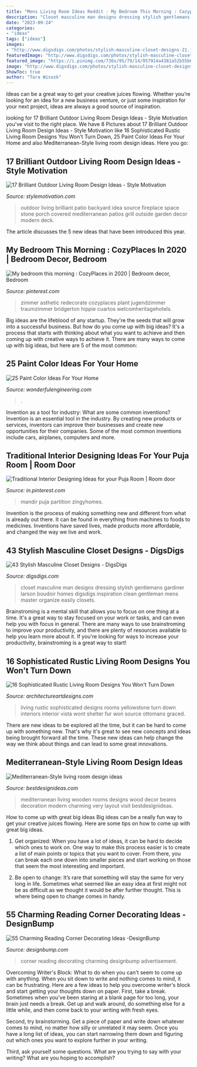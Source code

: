 ```yaml
---
title: "Mens Living Room Ideas Reddit - My Bedroom This Morning : Cozyplaces In 2020"
description: "Closet masculine man designs dressing stylish gentlemans gardiner larson boudoir homes digsdigs inspiration clean gentleman mens master organize easily closets"
date: "2023-09-24"
categories:
- "ideas"
tags: ["ideas"]
images:
- "http://www.digsdigs.com/photos/stylish-masculine-closet-designs-21.jpg"
featuredImage: "http://www.digsdigs.com/photos/stylish-masculine-closet-designs-21.jpg"
featured_image: "https://i.pinimg.com/736x/95/79/14/957914a4381a52b55b6ad84283c6ed6b.jpg"
image: "http://www.digsdigs.com/photos/stylish-masculine-closet-designs-21.jpg"
ShowToc: true
author: "Tara Wisozk"
---
```



Ideas can be a great way to get your creative juices flowing. Whether you’re looking for an idea for a new business venture, or just some inspiration for your next project, ideas are always a good source of inspiration.

	

		
looking for 17 Brilliant Outdoor Living Room Design Ideas - Style Motivation you've visit to the right place. We have 8 Pictures about 17 Brilliant Outdoor Living Room Design Ideas - Style Motivation like 16 Sophisticated Rustic Living Room Designs You Won&#039;t Turn Down, 25 Paint Color Ideas For Your Home and also Mediterranean-Style living room design ideas. Here you go:
		
    
## 17 Brilliant Outdoor Living Room Design Ideas - Style Motivation

<img loading=lazy src="http://www.stylemotivation.com/wp-content/uploads/2014/01/19-Brilliant-Outdoor-Living-Room-Design-Ideas-8.jpg" onerror="this.onerror=null;this.src='https://tse4.mm.bing.net/th?id=OIP.2fozcPQe7CmA0mkAOoOlbQHaJ9&amp;pid=15.1';" alt="17 Brilliant Outdoor Living Room Design Ideas - Style Motivation">

_Source: stylemotivation.com_

>outdoor living brilliant patio backyard idea source fireplace space stone porch covered mediterranean patios grill outside garden decor modern deck. 

	

The article discusses the 5 new ideas that have been introduced this year.

    
## My Bedroom This Morning : CozyPlaces In 2020 | Bedroom Decor, Bedroom

<img loading=lazy src="https://i.pinimg.com/736x/95/79/14/957914a4381a52b55b6ad84283c6ed6b.jpg" onerror="this.onerror=null;this.src='https://tse1.mm.bing.net/th?id=OIP.SmLA6v130IK5qP2vXHeQKAHaFj&amp;pid=15.1';" alt="My bedroom this morning : CozyPlaces in 2020 | Bedroom decor, Bedroom">

_Source: pinterest.com_

>zimmer asthetic redecorate cozyplaces plant jugendzimmer traumzimmer bridgerton hippie cuartos welcomheritagehotels. 

	

Big ideas are the lifeblood of any startup. They're the seeds that will grow into a successful business. But how do you come up with big ideas? It's a process that starts with thinking about what you want to achieve and then coming up with creative ways to achieve it. There are many ways to come up with big ideas, but here are 5 of the most common: 

    
## 25 Paint Color Ideas For Your Home

<img loading=lazy src="http://wonderfulengineering.com/wp-content/uploads/2014/08/paint-color-ideas-for-your-home-22.jpg" onerror="this.onerror=null;this.src='https://tse2.mm.bing.net/th?id=OIP.EsMTaAP5r8jeomYZ2of6DwHaFj&amp;pid=15.1';" alt="25 Paint Color Ideas For Your Home">

_Source: wonderfulengineering.com_

>. 

	

Invention as a tool for industry: What are some common inventions?
Invention is an essential tool in the industry. By creating new products or services, inventors can improve their businesses and create new opportunities for their companies. Some of the most common inventions include cars, airplanes, computers and more.

    
## Traditional Interior Designing Ideas For Your Puja Room | Room Door

<img loading=lazy src="https://i.pinimg.com/736x/75/65/34/75653488787c7a4c34e2232126752501.jpg" onerror="this.onerror=null;this.src='https://tse2.mm.bing.net/th?id=OIP.77M6GxU9O9unjN2IeN0ClwHaGt&amp;pid=15.1';" alt="Traditional Interior Designing Ideas for your Puja Room | Room door">

_Source: in.pinterest.com_

>mandir puja partition zingyhomes. 

	

Invention is the process of making something new and different from what is already out there. It can be found in everything from machines to foods to medicines. Inventions have saved lives, made products more affordable, and changed the way we live and work.

    
## 43 Stylish Masculine Closet Designs - DigsDigs

<img loading=lazy src="http://www.digsdigs.com/photos/stylish-masculine-closet-designs-21.jpg" onerror="this.onerror=null;this.src='https://tse1.mm.bing.net/th?id=OIP.Fl1KsRXvjc7IxcEzPL-hdwHaJ7&amp;pid=15.1';" alt="43 Stylish Masculine Closet Designs - DigsDigs">

_Source: digsdigs.com_

>closet masculine man designs dressing stylish gentlemans gardiner larson boudoir homes digsdigs inspiration clean gentleman mens master organize easily closets. 

	

Brainstroming is a mental skill that allows you to focus on one thing at a time. It's a great way to stay focused on your work or tasks, and can even help you with focus in general. There are many ways to use brainstroming to improve your productivity, and there are plenty of resources available to help you learn more about it. If you're looking for ways to increase your productivity, brainstroming is a great way to start!

    
## 16 Sophisticated Rustic Living Room Designs You Won&#039;t Turn Down

<img loading=lazy src="https://www.architectureartdesigns.com/wp-content/uploads/2016/08/16-Sophisticated-Rustic-Living-Room-Designs-You-Wont-Turn-Down-14.jpg" onerror="this.onerror=null;this.src='https://tse2.mm.bing.net/th?id=OIP.tjAJKP3Vmqft-z7gvr3qtwHaE8&amp;pid=15.1';" alt="16 Sophisticated Rustic Living Room Designs You Won&#039;t Turn Down">

_Source: architectureartdesigns.com_

>living rustic sophisticated designs rooms yellowstone turn down interiors interior vista wont shelter fur won source ottomans graced. 

	

There are new ideas to be explored all the time, but it can be hard to come up with something new. That's why it's great to see new concepts and ideas being brought forward all the time. These new ideas can help change the way we think about things and can lead to some great innovations.

    
## Mediterranean-Style Living Room Design Ideas

<img loading=lazy src="http://bestdesignideas.com/wp-content/uploads/2015/01/Mediterranean-Style-living-room-design-wooden-beams-800x1005.jpg" onerror="this.onerror=null;this.src='https://tse2.mm.bing.net/th?id=OIP.NLCPeDV_xYut35tP9dBviAHaJT&amp;pid=15.1';" alt="Mediterranean-Style living room design ideas">

_Source: bestdesignideas.com_

>mediterranean living wooden rooms designs wood decor beams decoration modern charming very layout visit bestdesignideas. 

	

How to come up with great big ideas
Big ideas can be a really fun way to get your creative juices flowing. Here are some tips on how to come up with great big ideas. 
1. Get organized: When you have a lot of ideas, it can be hard to decide which ones to work on. One way to make this process easier is to create a list of main points or topics that you want to cover. From there, you can break each one down into smaller pieces and start working on those that seem the most interesting and important. 

2. Be open to change: It’s rare that something will stay the same for very long in life. Sometimes what seemed like an easy idea at first might not be as difficult as we thought it would be after further thought. This is where being open to change comes in handy.

    
## 55 Charming Reading Corner Decorating Ideas -DesignBump

<img loading=lazy src="https://designbump.com/wp-content/uploads/2015/11/reading-corner-nook15.jpg" onerror="this.onerror=null;this.src='https://tse1.mm.bing.net/th?id=OIP.jMiaANAbVp8b259YGktSxAHaLG&amp;pid=15.1';" alt="55 Charming Reading Corner Decorating Ideas -DesignBump">

_Source: designbump.com_

>corner reading decorating charming designbump advertisement. 

	

Overcoming Writer's Block: What to do when you can't seem to come up with anything.
When you sit down to write and nothing comes to mind, it can be frustrating. Here are a few ideas to help you overcome writer's block and start getting your thoughts down on paper.
First, take a break. Sometimes when you've been staring at a blank page for too long, your brain just needs a break. Get up and walk around, do something else for a little while, and then come back to your writing with fresh eyes.

Second, try brainstorming. Get a piece of paper and write down whatever comes to mind, no matter how silly or unrelated it may seem. Once you have a long list of ideas, you can start narrowing them down and figuring out which ones you want to explore further in your writing.

Third, ask yourself some questions. What are you trying to say with your writing? What are you hoping to accomplish?

